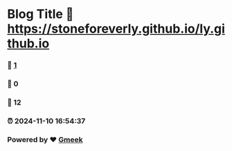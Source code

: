 # Blog Title :link: https://stoneforeverly.github.io/ly.github.io 
### :page_facing_up: [1](https://stoneforeverly.github.io/ly.github.io/tag.html) 
### :speech_balloon: 0 
### :hibiscus: 12 
### :alarm_clock: 2024-11-10 16:54:37 
### Powered by :heart: [Gmeek](https://github.com/Meekdai/Gmeek)
